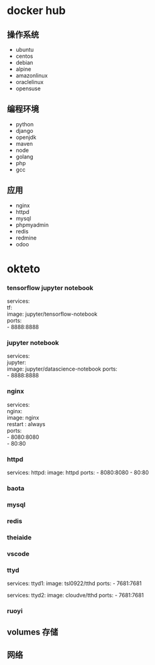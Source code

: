 # docker hub

## 操作系统

 - ubuntu
 - centos
 - debian
 - alpine
 - amazonlinux
 - oraclelinux
 - opensuse

## 编程环境

 - python
 - django
 - openjdk
 - maven
 - node
 - golang
 - php
 - gcc
 
## 应用

 - nginx
 - httpd
 - mysql
 - phpmyadmin
 - redis
 - redmine
 - odoo
 
# okteto

### tensorflow jupyter notebook

 services:   
  tf:   
    image: jupyter/tensorflow-notebook     
    ports:    
      - 8888:8888      
      
### jupyter notebook

 services:     
  jupyter:      
    image: jupyter/datascience-notebook
    ports:    
      - 8888:8888     
      
### nginx

 services:   
  nginx:   
    image: nginx    
    restart : always     
    ports:    
      - 8080:8080    
      - 80:80      
      
### httpd

 services:
  httpd:
    image: httpd
    ports:
      - 8080:8080
      - 80:80
      
### baota

### mysql

### redis

### theiaide

### vscode

### ttyd

 services:
  ttyd1:
    image: tsl0922/tthd
    ports:
      - 7681:7681
      
 services:
  ttyd2:
    image: cloudve/tthd
    ports:
      - 7681:7681

### ruoyi

## volumes 存储

## 网络